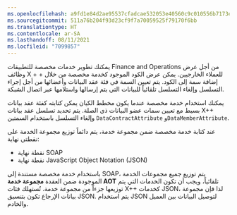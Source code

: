 ```yaml
---
ms.openlocfilehash: a9fd1e84d2ae95537cfadcae532053e40560c9c010556b7173e0739788541c9b
ms.sourcegitcommit: 511a76b204f93d23cf9f7a70059525f79170f6bb
ms.translationtype: HT
ms.contentlocale: ar-SA
ms.lasthandoff: 08/11/2021
ms.locfileid: "7099857"
---
```


يمكنك تطوير خدمات مخصصة للتطبيقات Finance and Operations من أجل عرض وظائف ‎‎X‎ + +‎ للعملاء الخارجيين. يمكن عرض الكود الموجود كخدمة مخصصة من خلال إضافة سمة إلى الكود. يتم تعيين السمة في فئة عقد البيانات وأعضائها من أجل إجراء التسلسل وإلغاء التسلسل تلقائياً للبيانات التي يتم إرسالها واستلامها عبر اتصال الشبكة.

يمكنك استخدام خدمة مخصصة عندما يكون مخطط الكيان يمكن كتابته كفئة عقد بيانات بسيط مع تعيين سمات عضو البيانات ذي الصلة. يتم تحديد تسلسل عقد بيانات X++ وإلغاء التسلسل باستخدام السمتين `DataContractAttribute` و`DataMemberAttribute`.

عند كتابة خدمة مخصصة ضمن مجموعة خدمة، يتم دائماً توزيع مجموعة الخدمة على نقطتي نهاية:

-   نقطة نهاية SOAP
-   نقطة نهاية JavaScript Object Notation ‏(JSON)

باستخدام خدمة مخصصة مستندة إلى SOAP، يتم توزيع جميع مجموعات الخدمة الموجودة ضمن العقدة **مجموعة خدمة AOT** تلقائياً، ويجب أن تكون الخدمات التي يتم توزيعها جزءاً من مجموعة خدمة. تُستهلك فئات X++ كخدمات JSON، لذا فإن مجموعة بيانات الإرجاع تكون بتنسيق JSON. يتم استخدام JSON لتوصيل البيانات بين العميل والخادم. 
